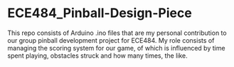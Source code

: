 # ECE484_Pinball-Design-Piece
This repo consists of Arduino .ino files that are my personal contribution to our group pinball development project for ECE484. My role consists of managing the scoring system for our game, of which is influenced by time spent playing, obstacles struck and how many times, the like.
